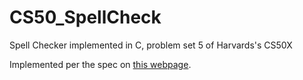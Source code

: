 # CS50_SpellCheck
Spell Checker implemented in C, problem set 5 of Harvards's CS50X

Implemented per the spec on [this webpage](http://docs.cs50.net/problems/speller/speller.html).

